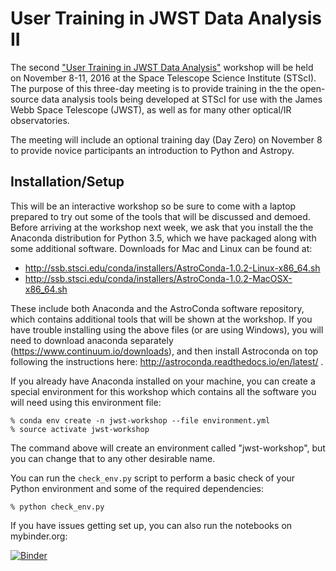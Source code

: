
# User Training in JWST Data Analysis II

The second ["User Training in JWST Data
Analysis"](https://jwst.stsci.edu/events/events-area/stsci-events-listing-container/user-training-in-jwst-data-analysis-ii)
workshop will be held on November 8-11, 2016 at the Space Telescope
Science Institute (STScI).  The purpose of this three-day meeting is
to provide training in the the open-source data analysis tools being
developed at STScI for use with the James Webb Space Telescope (JWST),
as well as for many other optical/IR observatories.

The meeting will include an optional training day (Day Zero) on
November 8 to provide novice participants an introduction to Python
and Astropy.

## Installation/Setup

This will be an interactive workshop so be sure to come with a laptop
prepared to try out some of the tools that will be discussed and
demoed.  Before arriving at the workshop next week, we ask that you
install the the Anaconda distribution for Python 3.5, which we have
packaged along with some additional software.  Downloads for Mac and
Linux can be found at:

* http://ssb.stsci.edu/conda/installers/AstroConda-1.0.2-Linux-x86_64.sh
* http://ssb.stsci.edu/conda/installers/AstroConda-1.0.2-MacOSX-x86_64.sh

These include both Anaconda and the AstroConda software repository,
which contains additional tools that will be shown at the workshop.
If you have trouble installing using the above files (or are using
Windows), you will need to download anaconda separately
(https://www.continuum.io/downloads), and then install Astroconda on
top following the instructions here:
http://astroconda.readthedocs.io/en/latest/ .

If you already have Anaconda installed on your machine, you can create
a special environment for this workshop which contains all the software
you will need using this environment file:

```shell
% conda env create -n jwst-workshop --file environment.yml
% source activate jwst-workshop
```

The command above will create an environment called "jwst-workshop",
but you can change that to any other desirable name.


You can run the ``check_env.py`` script to perform a basic check of your
Python environment and some of the required dependencies:

```shell
% python check_env.py
```

If you have issues getting set up, you can also run the notebooks on mybinder.org:

[![Binder](http://mybinder.org/badge.svg)](http://mybinder.org:/repo/spacetelescope/jwstusertraining2016)
